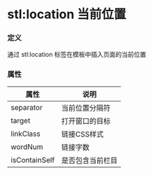 ﻿# stl:location 当前位置


### 定义

通过 stl:location 标签在模板中插入页面的当前位置

### 属性

属性  | 说明
------  | ------
separator | 当前位置分隔符
target | 打开窗口的目标
linkClass | 链接CSS样式
wordNum | 链接字数
isContainSelf | 是否包含当前栏目